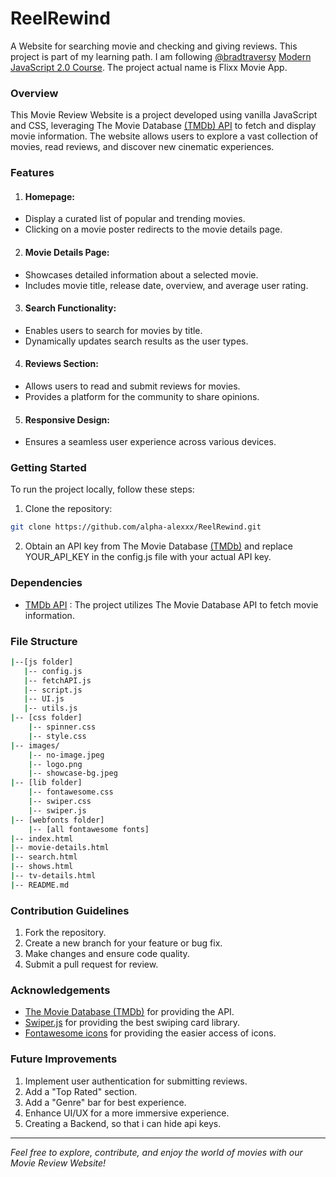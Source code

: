 # ReelRewind

A Website for searching movie and checking and giving reviews. This project is part of my learning path. I am following [@bradtraversy](https://github.com/[bradtraversy) [Modern JavaScript 2.0 Course](https://www.traversymedia.com/modern-javascript-2-0). The project actual name is Flixx Movie App.

### Overview

This Movie Review Website is a project developed using vanilla JavaScript and CSS, leveraging The Movie Database [(TMDb) API](https://www.themoviedb.org/settings/api) to fetch and display movie information. The website allows users to explore a vast collection of movies, read reviews, and discover new cinematic experiences.

### Features

1. #### Homepage:

-   Display a curated list of popular and trending movies.
-   Clicking on a movie poster redirects to the movie details page.

2. #### Movie Details Page:

-   Showcases detailed information about a selected movie.
-   Includes movie title, release date, overview, and average user rating.

3. #### Search Functionality:

-   Enables users to search for movies by title.
-   Dynamically updates search results as the user types.

4. #### Reviews Section:

-   Allows users to read and submit reviews for movies.
-   Provides a platform for the community to share opinions.

5. #### Responsive Design:

-   Ensures a seamless user experience across various devices.

### Getting Started

To run the project locally, follow these steps:

1. Clone the repository:

```bash
git clone https://github.com/alpha-alexxx/ReelRewind.git

```

2. Obtain an API key from The Movie Database [(TMDb)](https://www.themoviedb.org/settings/api) and replace YOUR_API_KEY in the config.js file with your actual API key.

### Dependencies

-   [TMDb API](https://www.themoviedb.org/) : The project utilizes The Movie Database API to fetch movie information.

### File Structure

```bash
|--[js folder]
   |-- config.js
   |-- fetchAPI.js
   |-- script.js
   |-- UI.js
   |-- utils.js
|-- [css folder]
    |-- spinner.css
    |-- style.css
|-- images/
    |-- no-image.jpeg
    |-- logo.png
    |-- showcase-bg.jpeg
|-- [lib folder]
    |-- fontawesome.css
    |-- swiper.css
    |-- swiper.js
|-- [webfonts folder]
    |-- [all fontawesome fonts]
|-- index.html
|-- movie-details.html
|-- search.html
|-- shows.html
|-- tv-details.html
|-- README.md

```

### Contribution Guidelines

1. Fork the repository.
2. Create a new branch for your feature or bug fix.
3. Make changes and ensure code quality.
4. Submit a pull request for review.

### Acknowledgements

-   [The Movie Database (TMDb)](https://www.themoviedb.org/) for providing the API.
-   [Swiper.js](https://swiperjs.com/) for providing the best swiping card library.
-   [Fontawesome icons](https://fontawesome.com/) for providing the easier access of icons.

### Future Improvements

1. Implement user authentication for submitting reviews.
2. Add a "Top Rated" section.
3. Add a "Genre" bar for best experience.
4. Enhance UI/UX for a more immersive experience.
5. Creating a Backend, so that i can hide api keys.

---

_Feel free to explore, contribute, and enjoy the world of movies with our Movie Review Website!_
